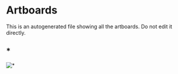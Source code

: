# Artboards

This is an autogenerated file showing all the artboards. Do not edit it directly.

## *

![*](./.exportedArtboards/main/*)


